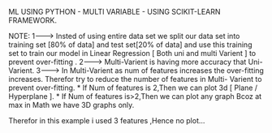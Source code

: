 ML USING PYTHON - MULTI VARIABLE - USING SCIKIT-LEARN FRAMEWORK.

NOTE:
1---> Insted of using entire data set we split our data set into training set [80% of data] and test set[20% of data] and use this training       set to train our model in Linear Regression [ Both uni and multi Varient ] to prevent over-fitting .
2---> Multi-Varient is having more accuracy that Uni-Varient.
3---> In Multi-Varient as num of features increases the over-fitting increases. Therefor try to reduce the number of features in Multi-           Varient to prevent over-fitting.
      * If Num of features is 2,Then we can plot 3d [ Plane / Hyperplane ].
      * If Num of features is>2,Then we can plot any graph Bcoz at max in Math we have 3D graphs only.
      
Therefor in this example i used 3 features ,Hence no plot...

